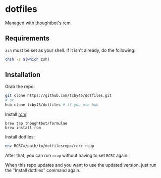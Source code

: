 # dotfiles

Managed with [thoughtbot's rcm](https://github.com/thoughtbot/rcm).

## Requirements
`zsh` must be set as your shell. If it isn't already, do the following:
```sh
chsh -s $(which zsh)
```

## Installation
Grab the repo:
```sh
git clone https://github.com/tcby45/dotfiles.git
# or
hub clone tcby45/dotfiles # if you use hub
```
Install [rcm](https://github.com/thoughtbot/rcm):
```
brew tap thoughtbot/formulae
brew install rcm
```
Install dotfiles:
```sh
env RCRC=/path/to/dotfilesrepo/rcrc rcup
```
After that, you can run `rcup` without having to set `RCRC` again.

When this repo updates and you want to use the updated version, just run the "Install dotfiles" command again.

